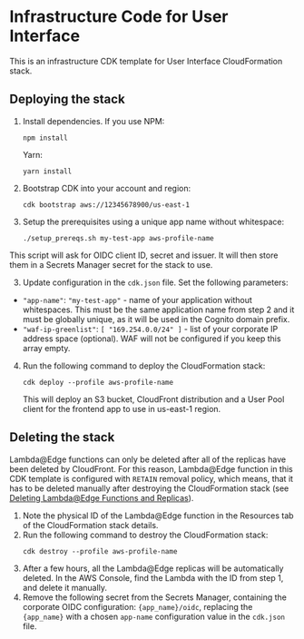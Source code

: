 # Infrastructure Code for User Interface

This is an infrastructure CDK template for User Interface CloudFormation stack. 

## Deploying the stack

1. Install dependencies. 
   If you use NPM:
   ```
   npm install
   ```

   Yarn:
   ```
   yarn install
   ```

1. Bootstrap CDK into your account and region:
   ```
   cdk bootstrap aws://12345678900/us-east-1
   ```

2. Setup the prerequisites using a unique app name without whitespace:
   ```
   ./setup_prereqs.sh my-test-app aws-profile-name
   ```

This script will ask for OIDC client ID, secret and issuer. It will then store them in a Secrets Manager secret for the stack to use. 

3. Update configuration in the `cdk.json` file. Set the following parameters:
  * `"app-name"`: `"my-test-app"` - name of your application without whitespaces. This must be the same application name from step 2 and it must be globally unique, as it will be used in the Cognito domain prefix.
  * `"waf-ip-greenlist"`: `[ "169.254.0.0/24" ]` - list of your corporate IP address space (optional). WAF will not be configured if you keep this array empty. 

4. Run the following command to deploy the CloudFormation stack:
   ```
   cdk deploy --profile aws-profile-name
   ```

   This will deploy an S3 bucket, CloudFront distribution and a User Pool client for the frontend app to use in us-east-1 region.

## Deleting the stack

Lambda@Edge functions can only be deleted after all of the replicas have been deleted by CloudFront. For this reason, Lambda@Edge function in this CDK template is configured with `RETAIN` removal policy, which means, that it has to be deleted manually after destroying the CloudFormation stack (see [Deleting Lambda@Edge Functions and Replicas](https://docs.aws.amazon.com/AmazonCloudFront/latest/DeveloperGuide/lambda-edge-delete-replicas.html)).

1. Note the physical ID of the Lambda@Edge function in the Resources tab of the CloudFormation stack details.  
2. Run the following command to destroy the CloudFormation stack:
   ```
   cdk destroy --profile aws-profile-name
   ```
3. After a few hours, all the Lambda@Edge replicas will be automatically deleted. In the AWS Console, find the Lambda with the ID from step 1, and delete it manually. 
4. Remove the following secret from the Secrets Manager, containing the corporate OIDC configuration: `{app_name}/oidc`, replacing the `{app_name}` with a chosen `app-name` configuration value in the `cdk.json` file.